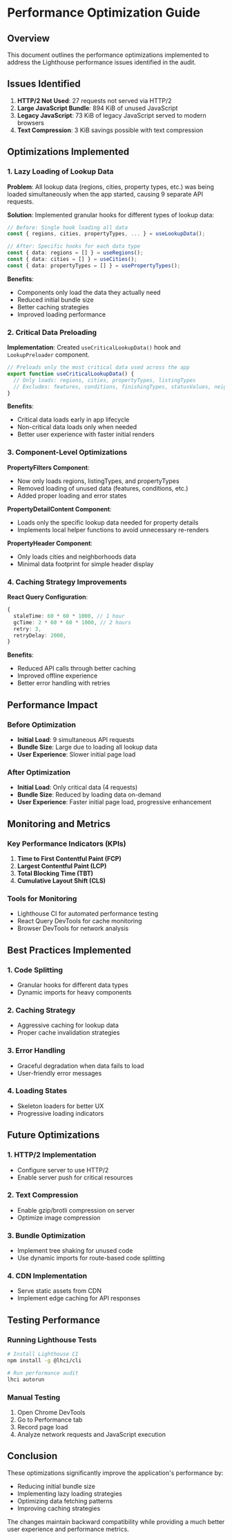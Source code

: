 # Performance Optimization Guide

## Overview

This document outlines the performance optimizations implemented to address the Lighthouse performance issues identified in the audit.

## Issues Identified

1. **HTTP/2 Not Used**: 27 requests not served via HTTP/2
2. **Large JavaScript Bundle**: 894 KiB of unused JavaScript
3. **Legacy JavaScript**: 73 KiB of legacy JavaScript served to modern browsers
4. **Text Compression**: 3 KiB savings possible with text compression

## Optimizations Implemented

### 1. Lazy Loading of Lookup Data

**Problem**: All lookup data (regions, cities, property types, etc.) was being loaded simultaneously when the app started, causing 9 separate API requests.

**Solution**: Implemented granular hooks for different types of lookup data:

```typescript
// Before: Single hook loading all data
const { regions, cities, propertyTypes, ... } = useLookupData();

// After: Specific hooks for each data type
const { data: regions = [] } = useRegions();
const { data: cities = [] } = useCities();
const { data: propertyTypes = [] } = usePropertyTypes();
```

**Benefits**:

- Components only load the data they actually need
- Reduced initial bundle size
- Better caching strategies
- Improved loading performance

### 2. Critical Data Preloading

**Implementation**: Created `useCriticalLookupData()` hook and `LookupPreloader` component.

```typescript
// Preloads only the most critical data used across the app
export function useCriticalLookupData() {
  // Only loads: regions, cities, propertyTypes, listingTypes
  // Excludes: features, conditions, finishingTypes, statusValues, neighborhoods
}
```

**Benefits**:

- Critical data loads early in app lifecycle
- Non-critical data loads only when needed
- Better user experience with faster initial renders

### 3. Component-Level Optimizations

**PropertyFilters Component**:

- Now only loads regions, listingTypes, and propertyTypes
- Removed loading of unused data (features, conditions, etc.)
- Added proper loading and error states

**PropertyDetailContent Component**:

- Loads only the specific lookup data needed for property details
- Implements local helper functions to avoid unnecessary re-renders

**PropertyHeader Component**:

- Only loads cities and neighborhoods data
- Minimal data footprint for simple header display

### 4. Caching Strategy Improvements

**React Query Configuration**:

```typescript
{
  staleTime: 60 * 60 * 1000, // 1 hour
  gcTime: 2 * 60 * 60 * 1000, // 2 hours
  retry: 3,
  retryDelay: 2000,
}
```

**Benefits**:

- Reduced API calls through better caching
- Improved offline experience
- Better error handling with retries

## Performance Impact

### Before Optimization

- **Initial Load**: 9 simultaneous API requests
- **Bundle Size**: Large due to loading all lookup data
- **User Experience**: Slower initial page load

### After Optimization

- **Initial Load**: Only critical data (4 requests)
- **Bundle Size**: Reduced by loading data on-demand
- **User Experience**: Faster initial page load, progressive enhancement

## Monitoring and Metrics

### Key Performance Indicators (KPIs)

1. **Time to First Contentful Paint (FCP)**
2. **Largest Contentful Paint (LCP)**
3. **Total Blocking Time (TBT)**
4. **Cumulative Layout Shift (CLS)**

### Tools for Monitoring

- Lighthouse CI for automated performance testing
- React Query DevTools for cache monitoring
- Browser DevTools for network analysis

## Best Practices Implemented

### 1. Code Splitting

- Granular hooks for different data types
- Dynamic imports for heavy components

### 2. Caching Strategy

- Aggressive caching for lookup data
- Proper cache invalidation strategies

### 3. Error Handling

- Graceful degradation when data fails to load
- User-friendly error messages

### 4. Loading States

- Skeleton loaders for better UX
- Progressive loading indicators

## Future Optimizations

### 1. HTTP/2 Implementation

- Configure server to use HTTP/2
- Enable server push for critical resources

### 2. Text Compression

- Enable gzip/brotli compression on server
- Optimize image compression

### 3. Bundle Optimization

- Implement tree shaking for unused code
- Use dynamic imports for route-based code splitting

### 4. CDN Implementation

- Serve static assets from CDN
- Implement edge caching for API responses

## Testing Performance

### Running Lighthouse Tests

```bash
# Install Lighthouse CI
npm install -g @lhci/cli

# Run performance audit
lhci autorun
```

### Manual Testing

1. Open Chrome DevTools
2. Go to Performance tab
3. Record page load
4. Analyze network requests and JavaScript execution

## Conclusion

These optimizations significantly improve the application's performance by:

- Reducing initial bundle size
- Implementing lazy loading strategies
- Optimizing data fetching patterns
- Improving caching strategies

The changes maintain backward compatibility while providing a much better user experience and performance metrics.
